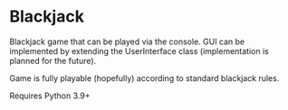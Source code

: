# Blackjack
Blackjack game that can be played via the console. GUI can be implemented by extending the UserInterface class (implementation is planned for the future).

Game is fully playable (hopefully) according to standard blackjack rules.

Requires Python 3.9+
